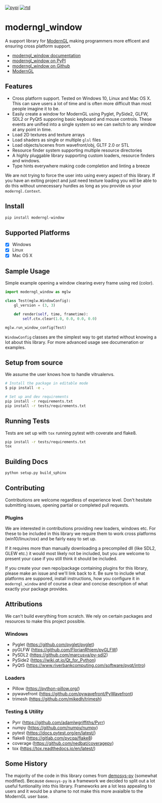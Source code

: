 [![pypi](https://badge.fury.io/py/moderngl-window.svg)](https://pypi.python.org/pypi/moderngl-window) [![rtd](https://readthedocs.org/projects/moderngl-window/badge/?version=latest)](https://moderngl-window.readthedocs.io)

# moderngl_window

A support library for [ModernGL](https://github.com/moderngl/moderngl)
making programmers more efficent and ensuring cross platform support.

* [moderngl_window documentation](https://moderngl-window.readthedocs.io)
* [moderngl_window on PyPI](https://pypi.org/project/moderngl-window)
* [moderngl_window on Github](https://github.com/moderngl/moderngl_window)
* [ModernGL](https://github.com/moderngl/moderngl)

## Features

* Cross platform support. Tested on Windows 10, Linux and Mac OS X.
  This can save users a lot of time and is often more difficult than most people imagine it to be.
* Easily create a window for ModernGL using Pyglet, PySide2, GLFW, SDL2 or PyQt5 supporing basic keyboard and mouse controls. These events are unified into a single system so we can switch to any window at any point in time.
* Load 2D textures and texture arrays
* Load shaders as single or multiple `glsl` files
* Load objects/scenes from wavefront/obj, GLTF 2.0 or STL
* Resource finder system supporting multiple resource directories
* A highly pluggable library supporting custom loaders,
  resource finders and windows.
* Type hints everywhere making code completion and linting a breeze

We are not trying to force the user into using every aspect of this
library. If you have an exiting project and just need texture loading
you will be able to do this without unnecessary hurdles as long as
you provide us your `moderngl.Context`.

## Install

```bash
pip install moderngl-window
```

## Supported Platforms

* [x] Windows
* [x] Linux
* [x] Mac OS X

## Sample Usage

Simple example opening a window clearing every frame using red (color).

```py
import moderngl_window as mglw

class Test(mglw.WindowConfig):
    gl_version = (3, 3)

    def render(self, time, frametime):
        self.ctx.clear(1.0, 0.0, 0.0, 0.0)

mglw.run_window_config(Test)
```

`WindowConfig` classes are the simplest way to get started without knowing
a lot about this library. For more advanced usage see documenation
or examples.

## Setup from source

We assume the user knows how to handle vitrualenvs.

```bash
# Install the package in editable mode
$ pip install -e .

# Set up and dev requirements
pip install -r requirements.txt
pip install -r tests/requirements.txt
```

## Running Tests

Tests are set up with `tox` running pytest with coverate and flake8.

```bash
pip install -r tests/requirements.txt
tox
```

## Building Docs

```bash
python setup.py build_sphinx
```

## Contributing

Contributions are welcome regardless of experience level.
Don't hesitate submitting issues, opening partial or completed
pull requests.

### Plugins

We are interested in contributions providing new loaders, windows etc.
For these to be included in this library we require them
to work cross platforms (win10/linux/osx) and be fairly easy to set up.

If it requires more than manually downloading a precompiled dll
(like SDL2, GLEW etc.) it would most likely not be included,
but you are welcome to present your case if you still think it should
be included.

If you create your own repo/package containing plugins for
this library, please make an issue and we'll link back to it.
Be sure to include what platforms are suppored, install
instructions, how you configure it in `moderngl_window` and
of course a clear and concise description of what exactly
your package provides. 

## Attributions

We can't build everything from scratch. We rely on certain packages
and resources to make this project possible.

### Windows

* Pyglet (https://github.com/pyglet/pyglet)
* pyGLFW (https://github.com/FlorianRhiem/pyGLFW)
* PySDL2 (https://github.com/marcusva/py-sdl2)
* PySide2 (https://wiki.qt.io/Qt_for_Python)
* PyQt5 (https://www.riverbankcomputing.com/software/pyqt/intro)

### Loaders

* Pillow (https://python-pillow.org/)
* pywavefront (https://github.com/pywavefront/PyWavefront)
* trimesh (https://github.com/mikedh/trimesh)

### Testing & Utility

* Pyrr (https://github.com/adamlwgriffiths/Pyrr)
* numpy (https://github.com/numpy/numpy)
* pytest (https://docs.pytest.org/en/latest/)
* flake8 (https://gitlab.com/pycqa/flake8)
* coverage (https://github.com/nedbat/coveragepy)
* tox (https://tox.readthedocs.io/en/latest/)

## Some History

The majority of the code in this library comes from [demosys-py](https://github.com/Contraz/demosys-py) (somewhat modified).
Because `demosys-py` is a framework we decided to split out a lot useful funtionality into this
library. Frameworks are a lot less appealing to users and it would be a shame to not make this
more avaialble to the ModernGL user base.
